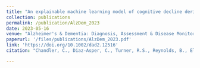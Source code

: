 ```yaml
---
title: "An explainable machine learning model of cognitive decline derived from speech"
collection: publications
permalink: /publication/AlzDem_2023
date: 2023-05-16
venue: "Alzheimer's & Dementia: Diagnosis, Assessment & Disease Monitoring"
paperurl: '/files/publications/AlzDem_2023.pdf'
link: 'https://doi.org/10.1002/dad2.12516'
citation: "Chandler, C., Diaz‐Asper, C., Turner, R.S., Reynolds, B., Elvevåg, B. (2023). An explainable machine learning model of cognitive decline derived from speech. Alzheimer's & Dementia: Diagnosis, Assessment & Disease Monitoring. Volume 15, Issue 4."

---
```


